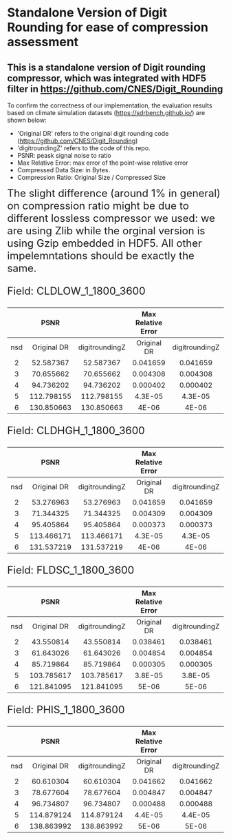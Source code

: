 # Standalone Version of Digit Rounding for ease of compression assessment
## This is a standalone version of Digit rounding compressor, which was integrated with HDF5 filter in https://github.com/CNES/Digit_Rounding

To confirm the correctness of our implementation, the evaluation results based on climate simulation datasets (https://sdrbench.github.io/) are shown below:
* 'Original DR' refers to the original digit rounding code (https://github.com/CNES/Digit_Rounding)
* 'digitroundingZ' refers to the code of this repo.
* PSNR: peask signal noise to ratio
* Max Relative Error: max error of the point-wise relative error
* Compressed Data Size: in Bytes.
* Compression Ratio: Original Size / Compressed Size

<font size=5>The slight difference (around 1% in general) on compression ratio might be due to different lossless compressor we used: we are using Zlib while the orginal version is using Gzip embedded in HDF5. All other impelemntations should be exactly the same. <font/>

Field: CLDLOW_1_1800_3600

|	| PSNR |	|	Max Relative Error	| |	Compressed Data Size	| |	Compression Ratio	| |
| :---: | :---: | :---: | :---: | :---: | :---: | :---: | :---: | :---: |
| nsd | Original DR	| digitroundingZ |	Original DR	| digitroundingZ |	Original DR |	digitroundingZ |	Original DR |	digitroundingZ |
| 2 |	52.587367	| 52.587367	| 0.041659 | 0.041659 | 2057702	| 2084242	| 12.6	| 12.44 |
| 3	| 70.655662	| 70.655662	| 0.004308 | 0.004308 | 4813880	| 4944725	| 5.385	| 5.24 |
| 4	| 94.736202	| 94.736202	| 0.000402 | 0.000402 | 7918834	| 8095942	| 3.274	| 3.202 |
| 5	| 112.798155| 112.798155 | 4.3E-05 | 4.3E-05| 	10029522	| 10174900	| 2.585	| 2.55 |
| 6	| 130.850663| 130.850663 | 4E-06 | 4E-06	| 12805616| 	12942513	| 2.0243	| 2.003 |

Field: CLDHGH_1_1800_3600

|	| PSNR |	|	Max Relative Error	| |	Compressed Data Size	| |	Compression Ratio	| |
| :---: | :---: | :---: | :---: | :---: | :---: | :---: | :---: | :---: |
| nsd | Original DR	| digitroundingZ |	Original DR	| digitroundingZ |	Original DR |	digitroundingZ |	Original DR |	digitroundingZ |
| 2	| 53.276963	| 53.276963	| 0.041659	| 0.041659	| 2257978	| 2293301	| 11.48	| 11.30| 
| 3	| 71.344325	| 71.344325	| 0.004309	| 0.004309	| 5348641	| 5516942	| 4.85	| 4.7|
| 4	| 95.405864	| 95.405864	| 0.000373	| 0.000373	| 8540314	| 8779464	| 3.04	| 2.95|
| 5	| 113.466171	| 113.466171	| 4.3E-05	| 4.3E-05	| 10734906	| 10926706	| 2.41	| 2.37|
| 6	| 131.537219	| 131.537219	| 4E-06	| 4E-06	| 13789233	| 13972567	| 1.88	| 1.86|

Field: FLDSC_1_1800_3600

|	| PSNR |	|	Max Relative Error	| |	Compressed Data Size	| |	Compression Ratio	| |
| :---: | :---: | :---: | :---: | :---: | :---: | :---: | :---: | :---: |
| nsd | Original DR	| digitroundingZ |	Original DR	| digitroundingZ |	Original DR |	digitroundingZ |	Original DR |	digitroundingZ |
| 2 |	43.550814	| 43.550814	| 0.038461	| 0.038461	| 443337	| 439280	| 58.47	| 	59.01	| 
| 3	| 61.643026	| 61.643026	| 0.004854	| 0.004854	| 1544039	| 1555061		| 16.79	| 	16.67	| 
| 4	| 85.719864	| 85.719864	| 0.000305	| 0.000305	| 3529672	| 3586386		| 7.34	| 	7.23	| 
| 5	| 103.785617 | 103.785617	| 3.8E-05	| 3.8E-05	| 6259030	| 6468341		| 4.14	| 	4.01	| 
| 6	| 121.841095 | 121.841095	| 5E-06		| 5E-06		| 9212984		| 9437212		| 2.81		| 2.75	| 

Field: PHIS_1_1800_3600

|	| PSNR |	|	Max Relative Error	| |	Compressed Data Size	| |	Compression Ratio	| |
| :---: | :---: | :---: | :---: | :---: | :---: | :---: | :---: | :---: |
| nsd | Original DR	| digitroundingZ |	Original DR	| digitroundingZ |	Original DR |	digitroundingZ |	Original DR |	digitroundingZ |
| 2	| 60.610304	| 60.610304	| 0.041662	| 0.041662	| 6589954	| 6708593	| 3.93	| 3.86| 
| 3	| 78.677604	| 78.677604	| 0.004847	| 0.004847	| 9577066	| 9687883	| 2.706	| 2.676| 
| 4	| 96.734807	| 96.734807	| 0.000488	| 0.000488	| 12056128	| 12184078	| 2.15	| 2.13| 
| 5	| 114.879124	| 114.879124	| 4.4E-05	| 4.4E-05	| 14973718	| 15112585	| 1.73	| 1.72| 
| 6	| 138.863992	| 138.863992	| 5E-06	| 5E-06	| 17608066	| 17705056	| 1.4721	| 1.46| 

